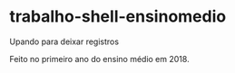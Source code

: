# trabalho-shell-ensinomedio
Upando para deixar registros

Feito no primeiro ano do ensino médio em 2018.
